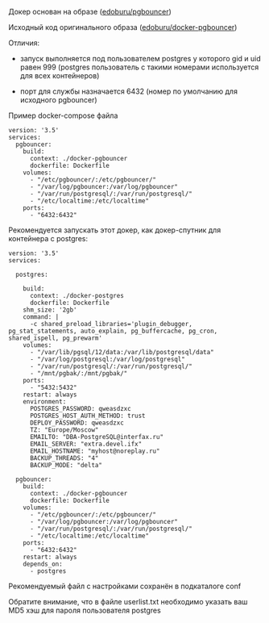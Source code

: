 Докер основан на образе ([edoburu/pgbouncer](https://hub.docker.com/r/edoburu/pgbouncer))

Исходный код оригинального образа ([edoburu/docker-pgbouncer](https://github.com/edoburu/docker-pgbouncer))

Отличия:

* запуск выполняется под пользователем postgres у которого gid и uid равен 999 (postgres пользователь с такими номерами используется для всех контейнеров)

* порт для службы назначается 6432 (номер по умолчанию для исходного pgbouncer)

Пример docker-compose файла

```
version: '3.5'
services:
  pgbouncer:
    build:
      context: ./docker-pgbouncer
      dockerfile: Dockerfile
    volumes:
      - "/etc/pgbouncer/:/etc/pgbouncer/"
      - "/var/log/pgbouncer:/var/log/pgbouncer"
      - "/var/run/postgresql/:/var/run/postgresql/"
      - "/etc/localtime:/etc/localtime"
    ports:
      - "6432:6432"
```

Рекомендуется запускать этот докер, как докер-спутник для контейнера с postgres:

```
version: '3.5'
services:
 
  postgres:
 
    build:
      context: ./docker-postgres
      dockerfile: Dockerfile
    shm_size: '2gb'
    command: |
      -c shared_preload_libraries='plugin_debugger, pg_stat_statements, auto_explain, pg_buffercache, pg_cron, shared_ispell, pg_prewarm'
    volumes:
      - "/var/lib/pgsql/12/data:/var/lib/postgresql/data"
      - "/var/log/postgresql:/var/log/postgresql"
      - "/var/run/postgresql/:/var/run/postgresql/"
      - "/mnt/pgbak/:/mnt/pgbak/"
    ports:
      - "5432:5432"
    restart: always
    environment:
      POSTGRES_PASSWORD: qweasdzxc
      POSTGRES_HOST_AUTH_METHOD: trust
      DEPLOY_PASSWORD: qweasdzxc
      TZ: "Europe/Moscow"
      EMAILTO: "DBA-PostgreSQL@interfax.ru"
      EMAIL_SERVER: "extra.devel.ifx"
      EMAIL_HOSTNAME: "myhost@noreplay.ru"
      BACKUP_THREADS: "4"
      BACKUP_MODE: "delta"
 
  pgbouncer:
    build:
      context: ./docker-pgbouncer
      dockerfile: Dockerfile
    volumes:
      - "/etc/pgbouncer/:/etc/pgbouncer/"
      - "/var/log/pgbouncer:/var/log/pgbouncer"
      - "/var/run/postgresql/:/var/run/postgresql/"
      - "/etc/localtime:/etc/localtime"
    ports:
      - "6432:6432"
    restart: always
    depends_on:
      - postgres
```

Рекомендуемый файл с настройками сохранён в подкаталоге conf

Обратите внимание, что в файле userlist.txt необходимо указать ваш MD5 хэш для пароля пользователя postgres
